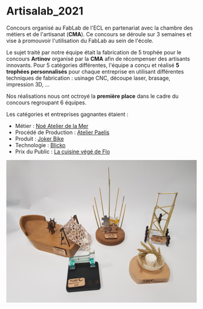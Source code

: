 # Artisalab_2021
Concours organisé au FabLab de l'ECL en partenariat avec la chambre des métiers et de l'artisanat (**CMA**). Ce concours se déroule sur 3 semaines et vise à promouvoir l'utilisation du FabLab au sein de l'école.

Le sujet traité par notre équipe était la fabrication de 5 trophée pour le concours **Artinov** organisé par la **CMA** afin de récompenser des artisants innovants. Pour 5 catégories différentes, l'équipe a conçu et réalisé **5 trophées personnalisés** pour chaque entreprise en utilisant différentes techniques de fabrication : usinage CNC, découpe laser, brasage, impression 3D, ...

Nos réalisations nous ont octroyé la **première place** dans le cadre du concours regroupant 6 équipes.

Les catégories et entreprises gagnantes étaient :
- Métier : [Noé Atelier de la Mer](./Noé_atelier_de_la_mer/)
- Procédé de Production : [Atelier Paelis](./Atelier_PAELIS/)
- Produit : [Joker Bike](./Joker_Bike/)
- Technologie : [Blicko](./Blicko/)
- Prix du Public : [La cuisine végé de Flo](./La_cuisine_végé_de_Flo/)

![Trophées](./20211129_181609.jpg)
